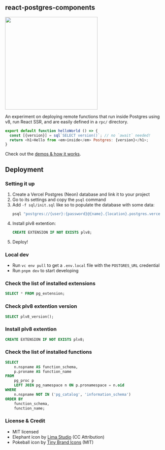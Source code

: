 ## react-postgres-components

<a href="https://react-postgres-components.vercel.app/">
<img src="https://github.com/rauchg/react-postgres-components/assets/13041/7b3b83ec-15b5-4aa5-a61c-3f5e6257e424" width="300" />
</a>

An experiment on deploying remote functions that run inside Postgres using v8, run React SSR, and are easily defined in a `rpc/` directory.

```js
export default function helloWorld () => {
  const [{version}] = sql`SELECT version()`; // no `await` needed!
  return <h1>Hello from <em>inside</em> Postgres: {version}</h1>;
}
```

Check out the [demos & how it works](https://react-postgres-components.vercel.app/).

## Deployment

### Setting it up

1. Create a Vercel Postgres (Neon) database and link it to your project
2. Go to its settings and copy the `psql` command
3. Add `-f sql/init.sql` like so to populate the database with some data:
   ```sh
   psql "postgres://{user}:{password}@{name}.{location}.postgres.vercel-storage.com:5432/verceldb" -f init.sql
   ```
4. Install plv8 extention:
   ```sql
   CREATE EXTENSION IF NOT EXISTS plv8;
   ```
5. Deploy!

### Local dev

- Run `vc env pull` to get a `.env.local` file with the `POSTGRES_URL` credential
- Run `pnpm dev` to start developing

### Check the list of installed extensions

```sql
SELECT * FROM pg_extension;
```

### Check plv8 extention version

```sql
SELECT plv8_version();
```

### Install plv8 extention

```sql
CREATE EXTENSION IF NOT EXISTS plv8;
```

### Check the list of installed functions

```sql
SELECT
    n.nspname AS function_schema,
    p.proname AS function_name
FROM
    pg_proc p
    LEFT JOIN pg_namespace n ON p.pronamespace = n.oid
WHERE
    n.nspname NOT IN ('pg_catalog', 'information_schema')
ORDER BY
    function_schema,
    function_name;
```

### License & Credit

- MIT licensed
- Elephant icon by [Lima Studio](https://www.svgrepo.com/svg/423868/elephant-origami-paper) (CC Attribution)
- Pokeball icon by [Tiny Brand Icons](https://www.svgrepo.com/svg/315521/pokemon) (MIT)
